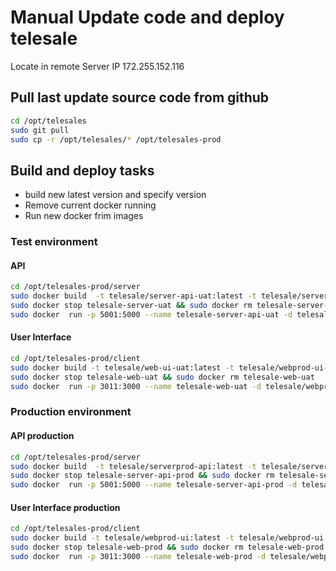 # Manual Update code and deploy telesale

Locate in remote Server IP 172.255.152.116
## Pull last update source code from github

```sh
cd /opt/telesales
sudo git pull
sudo cp -r /opt/telesales/* /opt/telesales-prod
```

## Build and deploy tasks

- build new latest version and specify version
- Remove current docker running
- Run new docker frim images

### Test environment

#### API

```sh
cd /opt/telesales-prod/server
sudo docker build  -t telesale/server-api-uat:latest -t telesale/serverprod-api-uat:1.0.2 .
sudo docker stop telesale-server-uat && sudo docker rm telesale-server-api-uat
sudo docker  run -p 5001:5000 --name telesale-server-api-uat -d telesale/serverprod-apiiuat
```

#### User Interface

```sh
cd /opt/telesales-prod/client
sudo docker build -t telesale/web-ui-uat:latest -t telesale/webprod-ui-uat:1.0.2 .
sudo docker stop telesale-web-uat && sudo docker rm telesale-web-uat
sudo docker  run -p 3011:3000 --name telesale-web-uat -d telesale/webprod-ui-uat
```

### Production environment

#### API production

```sh
cd /opt/telesales-prod/server
sudo docker build  -t telesale/serverprod-api:latest -t telesale/serverprod-api:1.0.2 .
sudo docker stop telesale-server-api-prod && sudo docker rm telesale-server-api-prod
sudo docker  run -p 5001:5000 --name telesale-server-api-prod -d telesale/serverprod-api 
```

#### User Interface production

```sh
cd /opt/telesales-prod/client
sudo docker build -t telesale/webprod-ui:latest -t telesale/webprod-ui:1.0.2 .
sudo docker stop telesale-web-prod && sudo docker rm telesale-web-prod
sudo docker  run -p 3011:3000 --name telesale-web-prod -d telesale/webprod-ui
```
